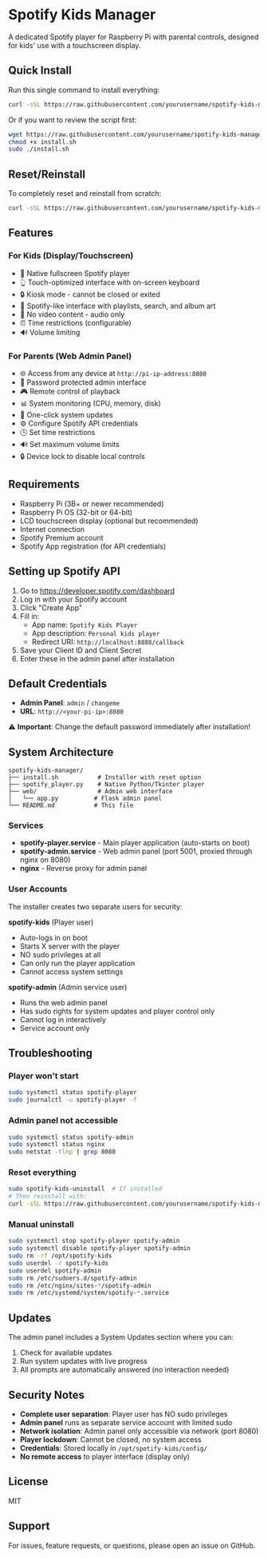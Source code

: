 # Spotify Kids Manager

A dedicated Spotify player for Raspberry Pi with parental controls, designed for kids' use with a touchscreen display.

## Quick Install

Run this single command to install everything:

```bash
curl -sSL https://raw.githubusercontent.com/yourusername/spotify-kids-manager/main/install.sh | sudo bash
```

Or if you want to review the script first:

```bash
wget https://raw.githubusercontent.com/yourusername/spotify-kids-manager/main/install.sh
chmod +x install.sh
sudo ./install.sh
```

## Reset/Reinstall

To completely reset and reinstall from scratch:

```bash
curl -sSL https://raw.githubusercontent.com/yourusername/spotify-kids-manager/main/install.sh | sudo bash -s -- --reset
```

## Features

### For Kids (Display/Touchscreen)
- 🎵 Native fullscreen Spotify player
- 👆 Touch-optimized interface with on-screen keyboard
- 🔒 Kiosk mode - cannot be closed or exited
- 🎨 Spotify-like interface with playlists, search, and album art
- 🚫 No video content - audio only
- ⏰ Time restrictions (configurable)
- 🔊 Volume limiting

### For Parents (Web Admin Panel)
- 🌐 Access from any device at `http://pi-ip-address:8080`
- 🔐 Password protected admin interface
- 🎮 Remote control of playback
- 📊 System monitoring (CPU, memory, disk)
- 🔄 One-click system updates
- ⚙️ Configure Spotify API credentials
- 🕒 Set time restrictions
- 🔊 Set maximum volume limits
- 🔒 Device lock to disable local controls

## Requirements

- Raspberry Pi (3B+ or newer recommended)
- Raspberry Pi OS (32-bit or 64-bit)
- LCD touchscreen display (optional but recommended)
- Internet connection
- Spotify Premium account
- Spotify App registration (for API credentials)

## Setting up Spotify API

1. Go to https://developer.spotify.com/dashboard
2. Log in with your Spotify account
3. Click "Create App"
4. Fill in:
   - App name: `Spotify Kids Player`
   - App description: `Personal kids player`
   - Redirect URI: `http://localhost:8888/callback`
5. Save your Client ID and Client Secret
6. Enter these in the admin panel after installation

## Default Credentials

- **Admin Panel**: `admin` / `changeme`
- **URL**: `http://<your-pi-ip>:8080`

⚠️ **Important**: Change the default password immediately after installation!

## System Architecture

```
spotify-kids-manager/
├── install.sh           # Installer with reset option
├── spotify_player.py    # Native Python/Tkinter player
├── web/                 # Admin web interface
│   └── app.py          # Flask admin panel
└── README.md           # This file
```

### Services

- **spotify-player.service** - Main player application (auto-starts on boot)
- **spotify-admin.service** - Web admin panel (port 5001, proxied through nginx on 8080)
- **nginx** - Reverse proxy for admin panel

### User Accounts

The installer creates two separate users for security:

**spotify-kids** (Player user)
- Auto-logs in on boot
- Starts X server with the player
- NO sudo privileges at all
- Can only run the player application
- Cannot access system settings

**spotify-admin** (Admin service user)
- Runs the web admin panel
- Has sudo rights for system updates and player control only
- Cannot log in interactively
- Service account only

## Troubleshooting

### Player won't start
```bash
sudo systemctl status spotify-player
sudo journalctl -u spotify-player -f
```

### Admin panel not accessible
```bash
sudo systemctl status spotify-admin
sudo systemctl status nginx
sudo netstat -tlnp | grep 8080
```

### Reset everything
```bash
sudo spotify-kids-uninstall  # If installed
# Then reinstall with:
curl -sSL https://raw.githubusercontent.com/yourusername/spotify-kids-manager/main/install.sh | sudo bash -s -- --reset
```

### Manual uninstall
```bash
sudo systemctl stop spotify-player spotify-admin
sudo systemctl disable spotify-player spotify-admin
sudo rm -rf /opt/spotify-kids
sudo userdel -r spotify-kids
sudo userdel spotify-admin
sudo rm /etc/sudoers.d/spotify-admin
sudo rm /etc/nginx/sites-*/spotify-admin
sudo rm /etc/systemd/system/spotify-*.service
```

## Updates

The admin panel includes a System Updates section where you can:
1. Check for available updates
2. Run system updates with live progress
3. All prompts are automatically answered (no interaction needed)

## Security Notes

- **Complete user separation**: Player user has NO sudo privileges
- **Admin panel** runs as separate service account with limited sudo
- **Network isolation**: Admin panel only accessible via network (port 8080)
- **Player lockdown**: Cannot be closed, no system access
- **Credentials**: Stored locally in `/opt/spotify-kids/config/`
- **No remote access** to player interface (display only)

## License

MIT

## Support

For issues, feature requests, or questions, please open an issue on GitHub.